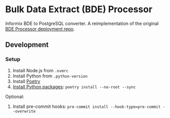 # Bulk Data Extract (BDE) Processor

Informix BDE to PostgreSQL converter. A reimplementation of the original
[BDE Processor deployment repo](https://github.com/linz/bde-processor-deployment).

## Development

### Setup

1. Install Node.js from `.nvmrc`
2. Install Python from `.python-version`
3. Install [Poetry](https://python-poetry.org/docs/master/#installation)
4. [Install Python packages](https://github.com/nvm-sh/nvm#long-term-support):
   `poetry install --no-root --sync`

Optional:

1. Install pre-commit hooks:
   `pre-commit install --hook-type=pre-commit --overwrite`
